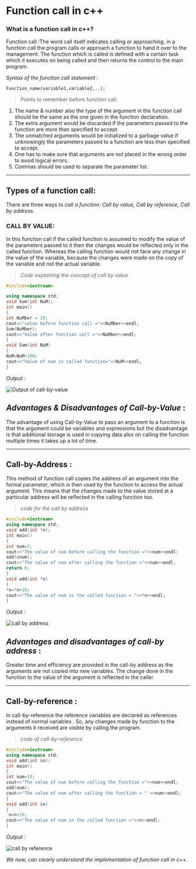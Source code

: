 # **Function call in c++**

### What is a function call in c++?

Function call :The word call itself indicates calling or approaching, in a function call the program calls or approach a function to hand it over to the management. The function which is called is defined with a certain task which it executes on being called and then returns the control to the main program.

 _Syntax of the function call statement :_

 ` Function_name(variable1,variable2,..); `

> Points to remember before function call:
1. The name & number also the type of the argument in the function call should be the same as the one given in the function declaration.
2. The extra argument would be discarded if the parameters passed to the function are more than specified to accept.
3. The unmatched arguments would be initialized to a garbage value if unknowingly the parameters passed to a function are less than specified to accept.
4. One has to make sure that arguments are not placed in the wrong order to avoid logical errors.
5. Commas should be used to separate the parameter list.

---
## Types of a function call:

There are three ways to *call a function: Call by value, Call by reference, Call by address.*

### CALL BY VALUE:

In this function call if the called function is assumed to modify the value of the parameters passed to it then the changes would be reflected only in the called function. Whereas the calling function would not face any change in the value of the variable, because the changes were made on the copy of the variable and not the actual variable.

> *Code explaining the concept of call by value*
```cpp
#include<iostream>

using namespace std;
void Sum(int NuM);
int main()
{
int NuMber = 20;
cout<<"value before function call ="<<NuMber<<endl;
Sum(NuMber);
cout<<"Value after function call ="<<NuMber<<endl;
}
void Sum(int NuM)
{
NuM=NuM+100;
cout<<"Value of num in called function="<<NuM<<endl;
}
```
*Output :*


![Output of call-by-value](https://user-images.githubusercontent.com/84911349/137097870-b3f8d00d-e7c3-4163-911a-64bffe6b3759.png)



 ## _Advantages & Disadvantages of Call-by-Value_ :

 The advantage of using Call-by-Value to pass an argument to a function is that the argument could be variables and expressions but the disadvantage is that additional storage is used in copying data also on calling the function multiple times it takes up a lot of time.

 --- 

## Call-by-Address :

This method of function call copies the address of an argument into the formal parameter, which is then used by the function to access the actual argument. This means that the changes made to the value stored at a particular address will be reflected in the calling function too.

> *code for the call by address*
``` cpp
#include<iostream>
using namespace std;
void add(int *n);
int main()
{
int num=2;
cout<<"The value of num before calling the function ="<<num<<endl;
add(&num);
cout<<"The value of num after calling the function ="<<num<<endl;
return 0;
}
void add(int *n)
{
*n=*n+10;
cout<<"The value of num is the called function = "<<*n<<endl;
}
```
*Output :*

![call by address](https://user-images.githubusercontent.com/84911349/137098232-34f6520a-b4d3-439b-8783-dcd67c59afa8.png)


## _Advantages and disadvantages of call-by address_ :

Greater time and efficiency are provided in the call-by address as the arguments are not copied into new variables. The change done in the function to the value of the argument is reflected in the caller.

---

## Call-by-reference :

In call-by-reference the reference variables are declared as references instead of normal variables . So, any changes made by function to the arguments it received are visible by calling the program.

> *code of call-by-reference*
```cpp
#include<iostream>
using namespace std;
void add(int &n);
int main()
{
int num=10;
cout<<"The value of num before calling the function ="<<num<<endl;
add(num);
cout<<"The value of num after calling the function = " <<num<<endl;
}
void add(int &n)
{
 n=n+10;
cout<<"The value of num in the called function ="<<n<<endl;
}
```
*Output :*

![call by reference](https://user-images.githubusercontent.com/84911349/137098429-a4b91a0a-c4ba-42d7-8ea6-57e5bc354161.png)


 
 _We now, can clearly understand the implementation of function call in c++._
